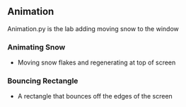 ## Animation

Animation.py is the lab adding moving snow to the window

### Animating Snow

- Moving snow flakes and regenerating at top of screen

### Bouncing Rectangle

- A rectangle that bounces off the edges of the screen